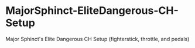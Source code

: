# MajorSphinct-EliteDangerous-CH-Setup
Major Sphinct's Elite Dangerous CH Setup (fighterstick, throttle, and pedals)
